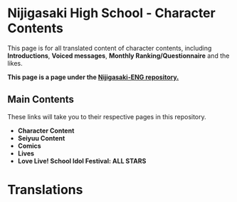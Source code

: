 # Nijigasaki High School - Character Contents
This page is for all translated content of character contents, including **Introductions**, **Voiced messages**, **Monthly Ranking/Questionnaire** and the likes.

**This page is a page under the [Nijigasaki-ENG repository.](README.md)**

## Main Contents
These links will take you to their respective pages in this repository.
* **Character Content**
* **Seiyuu Content**
* **Comics**
* **Lives**
* **Love Live! School Idol Festival: ALL STARS**

# Translations

